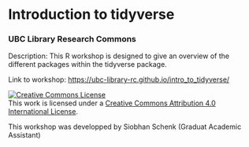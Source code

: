 # Introduction to tidyverse
### UBC Library Research Commons
 
Description: This R workshop is designed to give an overview of the different packages within the tidyverse package.

Link to workshop: https://ubc-library-rc.github.io/intro_to_tidyverse/

<a rel="license" href="http://creativecommons.org/licenses/by/4.0/"><img alt="Creative Commons License" style="border-width:0" src="https://i.creativecommons.org/l/by/4.0/88x31.png" /></a><br />This work is licensed under a <a rel="license" href="http://creativecommons.org/licenses/by/4.0/">Creative Commons Attribution 4.0 International License</a>.

This workshop was developped by Siobhan Schenk (Graduat Academic Assistant)
